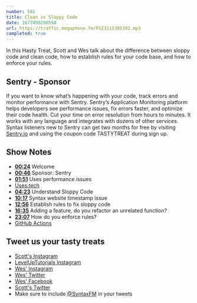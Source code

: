 ```yaml
---
number: 581
title: Clean vs Sloppy Code
date: 1677499200598
url: https://traffic.megaphone.fm/FSI3115385393.mp3
completed: true
---
```


In this Hasty Treat, Scott and Wes talk about the difference between sloppy code and clean code, how to establish rules for your code base, and how to enforce your rules.

## Sentry - Sponsor

If you want to know what’s happening with your code, track errors and monitor performance with Sentry. Sentry’s Application Monitoring platform helps developers see performance issues, fix errors faster, and optimize their code health. Cut your time on error resolution from hours to minutes. It works with any language and integrates with dozens of other services. Syntax listeners new to Sentry can get two months for  free by visiting [Sentry.io](https://sentry.io) and using the coupon code TASTYTREAT during sign up.

## Show Notes

* **[00:24](#t=00:24)** Welcome
* **[00:46](#t=00:46)** Sponsor: Sentry
* **[01:51](#t=01:51)** Uses performance issues
* [Uses.tech](https://uses.tech)
* **[04:23](#t=04:23)** Understand Sloppy Code
* **[10:17](#t=10:17)** Syntax website timestamp issue
* **[12:56](#t=12:56)** Establish rules to fix sloppy code
* **[16:35](#t=16:35)** Adding a feature, do you refactor an unrelated function?
* **[23:07](#t=23:07)** How do you enforce rules?
* [GitHub Actions](https://docs.github.com/en/actions)

## Tweet us your tasty treats

* [Scott's Instagram](https://www.instagram.com/stolinski/)
* [LevelUpTutorials Instagram](https://www.instagram.com/LevelUpTutorials/)
* [Wes' Instagram](https://www.instagram.com/wesbos/)
* [Wes' Twitter](https://twitter.com/wesbos)
* [Wes' Facebook](https://www.facebook.com/wesbos.developer)
* [Scott's Twitter](https://twitter.com/stolinski)
* Make sure to include [@SyntaxFM](https://twitter.com/SyntaxFM) in your tweets